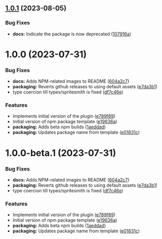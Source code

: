 ## [1.0.1](https://github.com/olenzilla/vite-plugin-tailwindcss-spritesmith/compare/v1.0.0...v1.0.1) (2023-08-05)


### Bug Fixes

* **docs:** Indicate the package is now deprecated ([107916a](https://github.com/olenzilla/vite-plugin-tailwindcss-spritesmith/commit/107916a25f7d03efe0f9305fd5af51942ac91375))

# 1.0.0 (2023-07-31)


### Bug Fixes

* **docs:** Adds NPM-related images to README ([604a2c7](https://github.com/olenzilla/vite-plugin-tailwindcss-spritesmith/commit/604a2c79250a7e9986716db16a4b76ca19ef564b))
* **packaging:** Reverts github releases to using default assets ([e7da3b1](https://github.com/olenzilla/vite-plugin-tailwindcss-spritesmith/commit/e7da3b1ca9784bb1faadcd0f37836bc2fc1e6f3c))
* type coercion till types/spritesmith is fixed ([df7c46e](https://github.com/olenzilla/vite-plugin-tailwindcss-spritesmith/commit/df7c46e494a1437db9c19356b7104bad3ebe1b22))


### Features

* Implements initial version of the plugin ([e789f89](https://github.com/olenzilla/vite-plugin-tailwindcss-spritesmith/commit/e789f8900bdc694bd3a0b16bde901444751eb9b2))
* Initial version of npm package template ([e19636a](https://github.com/olenzilla/vite-plugin-tailwindcss-spritesmith/commit/e19636a7f696f3ded3f792931f79937c84417a19))
* **packaging:** Adds beta npm builds ([1aeddad](https://github.com/olenzilla/vite-plugin-tailwindcss-spritesmith/commit/1aeddad0dc10d76b5616e37ea3e1f60e6188bcce))
* **packaging:** Updates package name from template ([e01831c](https://github.com/olenzilla/vite-plugin-tailwindcss-spritesmith/commit/e01831c171f05b7124124040f127c016fab48c98))

# 1.0.0-beta.1 (2023-07-31)


### Bug Fixes

* **docs:** Adds NPM-related images to README ([604a2c7](https://github.com/olenzilla/vite-plugin-tailwindcss-spritesmith/commit/604a2c79250a7e9986716db16a4b76ca19ef564b))
* **packaging:** Reverts github releases to using default assets ([e7da3b1](https://github.com/olenzilla/vite-plugin-tailwindcss-spritesmith/commit/e7da3b1ca9784bb1faadcd0f37836bc2fc1e6f3c))
* type coercion till types/spritesmith is fixed ([df7c46e](https://github.com/olenzilla/vite-plugin-tailwindcss-spritesmith/commit/df7c46e494a1437db9c19356b7104bad3ebe1b22))


### Features

* Implements initial version of the plugin ([e789f89](https://github.com/olenzilla/vite-plugin-tailwindcss-spritesmith/commit/e789f8900bdc694bd3a0b16bde901444751eb9b2))
* Initial version of npm package template ([e19636a](https://github.com/olenzilla/vite-plugin-tailwindcss-spritesmith/commit/e19636a7f696f3ded3f792931f79937c84417a19))
* **packaging:** Adds beta npm builds ([1aeddad](https://github.com/olenzilla/vite-plugin-tailwindcss-spritesmith/commit/1aeddad0dc10d76b5616e37ea3e1f60e6188bcce))
* **packaging:** Updates package name from template ([e01831c](https://github.com/olenzilla/vite-plugin-tailwindcss-spritesmith/commit/e01831c171f05b7124124040f127c016fab48c98))
